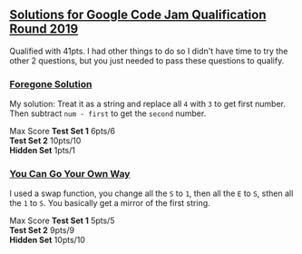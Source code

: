 ## [Solutions for Google Code Jam Qualification Round 2019](https://codingcompetitions.withgoogle.com/codejam/round/0000000000051705)

Qualified with 41pts.
I had other things to do so I didn't have time to try the other 2 questions, but you just needed to pass these questions to qualify.

### [Foregone Solution](https://codingcompetitions.withgoogle.com/codejam/round/0000000000051705/0000000000088231)
My solution: Treat it as a string and replace all `4` with `3` to get first number. Then subtract `num - first` to get the `second` number. 

Max Score
<b>Test Set 1</b>  6pts/6 </br>
<b>Test Set 2</b> 10pts/10 </br>
<b>Hidden Set</b> 1pts/1 </br>

### [You Can Go Your Own Way](https://codingcompetitions.withgoogle.com/codejam/round/0000000000051705/00000000000881da)
I used a swap function, you change all the `S` to `1`, then all the `E` to `S`, sthen all the `1` to `S`. You basically get a mirror of the first string.

Max Score
<b>Test Set 1</b>  5pts/5 </br>
<b>Test Set 2</b> 9pts/9 </br>
<b>Hidden Set</b> 10pts/10 </br>

